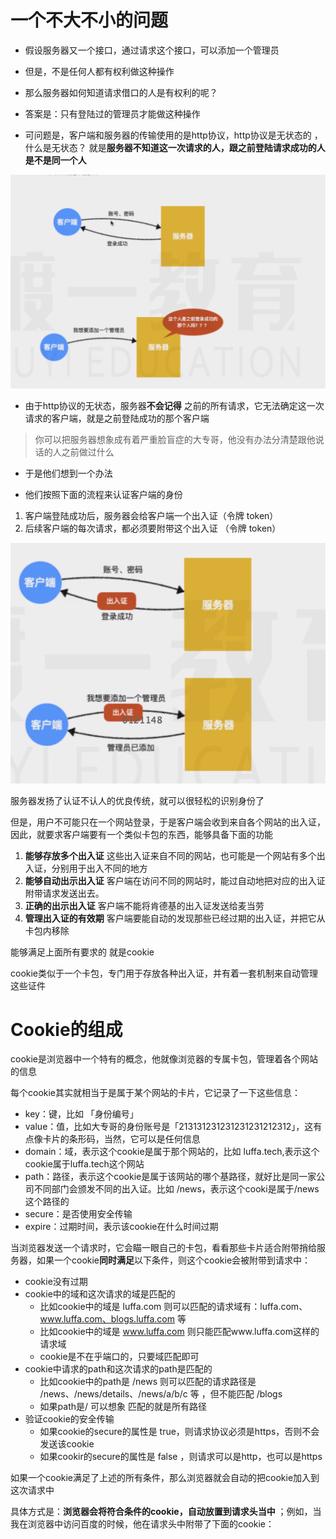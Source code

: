  # 一个不大不小的问题

* 假设服务器又一个接口，通过请求这个接口，可以添加一个管理员
* 但是，不是任何人都有权利做这种操作
* 那么服务器如何知道请求借口的人是有权利的呢？
  
* 答案是：只有登陆过的管理员才能做这种操作

* 可问题是，客户端和服务器的传输使用的是http协议，http协议是无状态的 ，什么是无状态？ 就是**服务器不知道这一次请求的人，跟之前登陆请求成功的人是不是同一个人** 

<img src='01.png'>


* 由于http协议的无状态，服务器**不会记得** 之前的所有请求，它无法确定这一次请求的客户端，就是之前登陆成功的那个客户端

> 你可以把服务器想象成有着严重脸盲症的大专哥，他没有办法分清楚跟他说话的人之前做过什么

* 于是他们想到一个办法

* 他们按照下面的流程来认证客户端的身份

1. 客户端登陆成功后，服务器会给客户端一个出入证（令牌 token）
2. 后续客户端的每次请求，都必须要附带这个出入证  （令牌 token）
  
  <img src='02.png'>

  服务器发扬了认证不认人的优良传统，就可以很轻松的识别身份了

  但是，用户不可能只在一个网站登录，于是客户端会收到来自各个网站的出入证，因此，就要求客户端要有一个类似卡包的东西，能够具备下面的功能

  1. **能够存放多个出入证** 这些出入证来自不同的网站，也可能是一个网站有多个出入证，分别用于出入不同的地方 
  2. **能够自动出示出入证** 客户端在访问不同的网站时，能过自动地把对应的出入证附带请求发送出去。
  3. **正确的出示出入证**   客户端不能将肯德基的出入证发送给麦当劳
  4. **管理出入证的有效期**  客户端要能自动的发现那些已经过期的出入证，并把它从卡包内移除
   
   能够满足上面所有要求的 就是cookie

   cookie类似于一个卡包，专门用于存放各种出入证，并有着一套机制来自动管理这些证件


# Cookie的组成
 cookie是浏览器中一个特有的概念，他就像浏览器的专属卡包，管理着各个网站的信息

 每个cookie其实就相当于是属于某个网站的卡片，它记录了一下这些信息：

 * key：键，比如 「身份编号」
 * value：值，比如大专哥的身份账号是「213131231231231231212312」，这有点像卡片的条形码，当然，它可以是任何信息
 * domain：域，表示这个cookie是属于那个网站的，比如 luffa.tech,表示这个cookie属于luffa.tech这个网站
 * path：路径，表示这个cookie是属于该网站的哪个基路径，就好比是同一家公司不同部门会颁发不同的出入证。比如 /news，表示这个cooki是属于/news这个路径的
 * secure：是否使用安全传输
 * expire：过期时间，表示该cookie在什么时间过期
  
  当浏览器发送一个请求时，它会瞄一眼自己的卡包，看看那些卡片适合附带捎给服务器，如果一个cookie**同时满足**以下条件，则这个cookie会被附带到请求中：

  * cookie没有过期
  * cookie中的域和这次请求的域是匹配的
    * 比如cookie中的域是 luffa.com 则可以匹配的请求域有：luffa.com、 www.luffa.com、blogs.luffa.com 等
    * 比如cookie中的域是 www.luffa.com 则只能匹配www.luffa.com这样的请求域
    * cookie是不在乎端口的，只要域匹配即可
  * cookie中请求的path和这次请求的path是匹配的
    *  比如cookie中的path是 /news  则可以匹配的请求路径是 /news、/news/details、/news/a/b/c 等 ，但不能匹配 /blogs
    *  如果path是/ 可以想象 匹配的就是所有路径
  * 验证cookie的安全传输
    * 如果cookie的secure的属性是 true，则请求协议必须是https，否则不会发送该cookie
    * 如果cookir的secure的属性是 false ，则请求可以是http，也可以是https
  
  如果一个cookie满足了上述的所有条件，那么浏览器就会自动的把cookie加入到这次请求中  

  具体方式是：**浏览器会将符合条件的cookie，自动放置到请求头当中**  ；例如，当我在浏览器中访问百度的时候，他在请求头中附带了下面的cookie：

  


  




